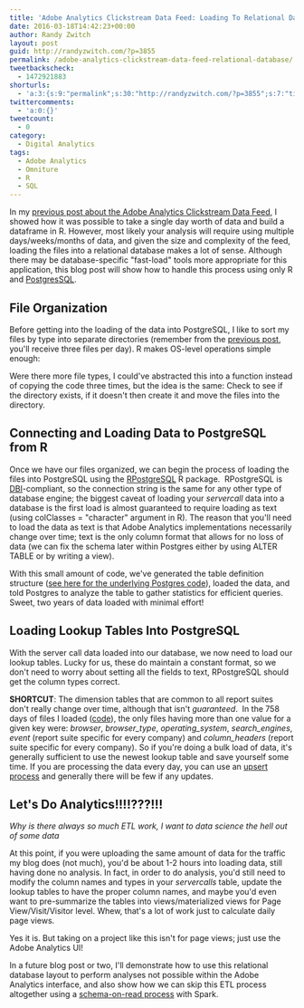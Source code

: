 ```yaml
---
title: 'Adobe Analytics Clickstream Data Feed: Loading To Relational Database'
date: 2016-03-18T14:42:23+00:00
author: Randy Zwitch
layout: post
guid: http://randyzwitch.com/?p=3855
permalink: /adobe-analytics-clickstream-data-feed-relational-database/
tweetbackscheck:
  - 1472921883
shorturls:
  - 'a:3:{s:9:"permalink";s:30:"http://randyzwitch.com/?p=3855";s:7:"tinyurl";s:26:"http://tinyurl.com/zs8ak4l";s:4:"isgd";s:19:"http://is.gd/v34Cm6";}'
twittercomments:
  - 'a:0:{}'
tweetcount:
  - 0
category:
  - Digital Analytics
tags:
  - Adobe Analytics
  - Omniture
  - R
  - SQL
---
```

In my <a href="http://randyzwitch.com/adobe-analytics-clickstream-raw-data-feed/" target="_blank">previous post about the Adobe Analytics Clickstream Data Feed</a>, I showed how it was possible to take a single day worth of data and build a dataframe in R. However, most likely your analysis will require using multiple days/weeks/months of data, and given the size and complexity of the feed, loading the files into a relational database makes a lot of sense. Although there may be database-specific "fast-load" tools more appropriate for this application, this blog post will show how to handle this process using only R and <a href="http://www.postgresql.org/download/" target="_blank">PostgresSQL</a>.

## File Organization

Before getting into the loading of the data into PostgreSQL, I like to sort my files by type into separate directories (remember from the [previous post](http://randyzwitch.com/adobe-analytics-clickstream-raw-data-feed/), you'll receive three files per day). R makes OS-level operations simple enough:

Were there more file types, I could've abstracted this into a function instead of copying the code three times, but the idea is the same: Check to see if the directory exists, if it doesn't then create it and move the files into the directory.

## Connecting and Loading Data to PostgreSQL from R

Once we have our files organized, we can begin the process of loading the files into PostgreSQL using the <a href="https://cran.r-project.org/web/packages/RPostgreSQL/index.html" target="_blank">RPostgreSQL</a> R package.  RPostgreSQL is <a href="https://github.com/rstats-db/DBI" target="_blank">DBI</a>-compliant, so the connection string is the same for any other type of database engine; the biggest caveat of loading your _servercall_ data into a database is the first load is almost guaranteed to require loading as text (using colClasses = "character" argument in R). The reason that you'll need to load the data as text is that Adobe Analytics implementations necessarily change over time; text is the only column format that allows for no loss of data (we can fix the schema later within Postgres either by using ALTER TABLE or by writing a view).

With this small amount of code, we've generated the table definition structure (<a href="https://gist.github.com/randyzwitch/e26b97d26689b6b31044" target="_blank">see here for the underlying Postgres code</a>), loaded the data, and told Postgres to analyze the table to gather statistics for efficient queries. Sweet, two years of data loaded with minimal effort!

## Loading Lookup Tables Into PostgreSQL

With the server call data loaded into our database, we now need to load our lookup tables. Lucky for us, these do maintain a constant format, so we don't need to worry about setting all the fields to text, RPostgreSQL should get the column types correct.

**SHORTCUT**: The dimension tables that are common to all report suites don't really change over time, although that isn't _guaranteed_.  In the 758 days of files I loaded (<a href="https://gist.github.com/randyzwitch/5ed2f4fc8574b91efd29" target="_blank">code</a>), the only files having more than one value for a given key were: _browser_, _browser_type_, _operating_system_, _search_engines_, _event_ (report suite specific for every company) and _column_headers_ (report suite specific for every company). So if you're doing a bulk load of data, it's generally sufficient to use the newest lookup table and save yourself some time. If you are processing the data every day, you can use an [upsert process](https://wiki.postgresql.org/wiki/UPSERT) and generally there will be few if any updates.





## Let's Do Analytics!!!!???!!!

_<moan>Why is there always so much ETL work, I want to data science the hell out of some data</moan>_

At this point, if you were uploading the same amount of data for the traffic my blog does (not much), you'd be about 1-2 hours into loading data, still having done no analysis. In fact, in order to do analysis, you'd still need to modify the column names and types in your _servercalls_ table, update the lookup tables to have the proper column names, and maybe you'd even want to pre-summarize the tables into views/materialized views for Page View/Visit/Visitor level. Whew, that's a lot of work just to calculate daily page views.

Yes it is. But taking on a project like this isn't for page views; just use the Adobe Analytics UI!

In a future blog post or two, I'll demonstrate how to use this relational database layout to perform analyses not possible within the Adobe Analytics interface, and also show how we can skip this ETL process altogether using a <a href="http://blog.cask.co/2015/03/schema-on-read-in-action/" target="_blank">schema-on-read process</a> with Spark.
